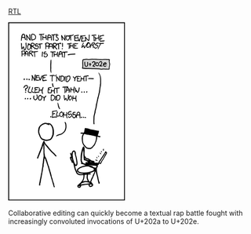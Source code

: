[‮LTR](https://xkcd.com/1137)

![‮LTR](./random_comic.png)

Collaborative editing can quickly become a textual rap battle fought with increasingly convoluted invocations of U+202a to U+202e.

